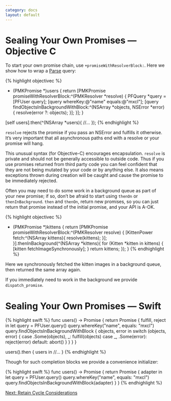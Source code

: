 ```yaml
---
category: docs
layout: default
---
```


# Sealing Your Own Promises — Objective C

To start your own promise chain, use `+promiseWithResolverBlock:`. Here we show how to wrap a [Parse](http://parse.com) query:

{% highlight objectivec %}
- (PMKPromise *)users {
    return [PMKPromise promiseWithResolverBlock:^(PMKResolver *resolve) {
        PFQuery *query = [PFUser query];
        [query whereKey:@"name" equals:@"mxcl"];
        [query findObjectsInBackgroundWithBlock:^(NSArray *objects, NSError *error) {
            resolve(error ?: objects);
        }];
    }];
}

[self users].then(^(NSArray *users){
    //…
});
{% endhighlight %}

`resolve` rejects the promise if you pass an NSError and fulfills it otherwise. It’s very important that all asynchronous paths end with a resolve or your promise will hang.

This unusual syntax (for Objective-C) encourages encapsulation. `resolve` is private and should not be generally accessible to outside code. Thus if you use promises returned from third party code you can feel confident that they are not being mutated by your code or by anything else. It also means exceptions thrown during creation will be caught and cause the promise to be immediately rejected.

Often you may need to do some work in a background queue as part of your new promise; if so, don’t be afraid to start using `thenOn` or `thenInBackground`. `then` and `thenOn`, return new promises, so you can just return that promise instead of the initial promise, and your API is A-OK.

{% highlight objectivec %}
- (PMKPromise *)kittens {
    return [PMKPromise promiseWithResolverBlock:^(PMKResolver resolve) {
        [KittenPower fetch:^(NSArray kittens){
            resolve(kittens);
        }];
    }].thenInBackground(^(NSArray *kittens){
        for (Kitten *kitten in kittens) {
            [kitten fetchImageSynchronously];
        }
        return kittens;
    });
}
{% endhighlight %}

Here we synchronously fetched the kitten images in a background queue, then returned the same array again.

If you immediately need to work in the background we provide `dispatch_promise`.


# Sealing Your Own Promises — Swift

{% highlight swift %}
func users() -> Promise<PFUser> {
    return Promise { fulfill, reject in
        let query = PFUser.query()
        query.whereKey("name", equals: "mxcl")
        query.findObjectsInBackgroundWithBlock { objects, error in
            switch (objects, error) {
            case .Some(objects), _:
                fulfill(objects)
            case _, .Some(error):
                reject(error)
            default:
                abort()
            }
        }
    }
}

users().then { users in
    //…
}
{% endhighlight %}

Though for such completion blocks we provide a convenience initializer:

{% highlight swift %}
func users() -> Promise<PFUser> {
    return Promise { adapter in
        let query = PFUser.query()
        query.whereKey("name", equals: "mxcl")
        query.findObjectsInBackgroundWithBlock(adapter)
    }
}
{% endhighlight %}

<div><a class="pagination" href="/retain-cycle-considerations">Next: Retain Cycle Considerations</a></div>
